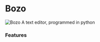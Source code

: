 # Bozo
![Bozo](https://media.discordapp.net/attachments/912388327603322911/963718657018585098/bozo.jpg?width=1109&height=150)
A text editor, programmed in python

### Features

